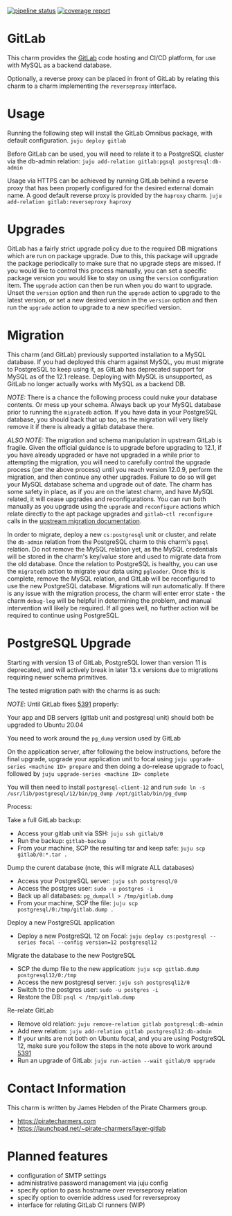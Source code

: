 [![pipeline status](https://git.ec0.io/pirate-charmers/charm-gitlab/badges/master/pipeline.svg)](https://git.ec0.io/pirate-charmers/charm-gitlab/commits/master)
[![coverage report](https://git.ec0.io/pirate-charmers/charm-gitlab/badges/master/coverage.svg)](https://git.ec0.io/pirate-charmers/charm-gitlab/commits/master)

# GitLab 

This charm provides the [GitLab](https://gitlab.com) code hosting and CI/CD platform, for use with MySQL as a backend database.

Optionally, a reverse proxy can be placed in front of GitLab by relating this charm to a charm implementing the `reverseproxy` interface.

# Usage

Running the following step will install the GitLab Omnibus package,
with default configuration.
`juju deploy gitlab`

Before GitLab can be used, you will need to relate it to a
PostgreSQL cluster via the db-admin relation:
`juju add-relation gitlab:pgsql postgresql:db-admin`

Usage via HTTPS can be achieved by running GitLab behind a reverse
proxy that has been properly configured for the desired external
domain name. A good default reverse proxy is provided by the
`haproxy` charm.
`juju add-relation gitlab:reverseproxy haproxy`

# Upgrades

GitLab has a fairly strict upgrade policy due to the required
DB migrations which are run on package upgrade. Due to this,
this package will upgrade the package periodically to make sure
that no upgrade steps are missed. If you would like to control
this process manually, you can set a specific package version
you would like to stay on using the `version` configuration
item. The `upgrade` action can then be run when you do want to
upgrade. Unset the `version` option and then run the `upgrade`
action to upgrade to the latest version, or set a new desired
version in the `version` option and then run the `upgrade`
action to upgrade to a new specified version.

# Migration
This charm (and GitLab) previously supported installation to
a MySQL database. If you had deployed this charm against MySQL,
you must migrate to PostgreSQL to keep using it, as GitLab
has deprecated support for MySQL as of the 12.1 release. Deploying
with MySQL is unsupported, as GitLab no longer actually
works with MySQL as a backend DB.

*NOTE:* There is a chance the following process could nuke your
database contents. Or mess up your schema. Always back up your
MySQL database prior to running the `migratedb` action.
If you have data in your PostgreSQL database, you should back
that up too, as the migration will very likely remove it if
there is already a gitlab database there.

*ALSO NOTE:* The migration and schema manipulation in upstream
GitLab is fragile. Given the official guidance is to upgrade
before upgrading to 12.1, if you have already upgraded or have
not upgraded in a while prior to attempting the migration, you
will need to carefully control the upgrade process (per the
above process) until you reach version 12.0.9, perform the
migration, and then continue any other upgrades. Failure to do
so will get your MySQL database schema and upgrade out of date.
The charm has some safety in place, as if you are on the latest
charm, and have MySQL related, it will cease upgrades and
reconfigurations. You can run both manually as you upgrade using
the `upgrade` and `reconfigure` actions which relate directly to
the apt package upgrades and `gitlab-ctl reconfigure` calls in
the [upstream migration
documentation](https://docs.gitlab.com/ce/update/mysql_to_postgresql.html).

In order to migrate, deploy a new `cs:postgresql` unit or cluster, and
relate the `db-admin` relation from the PostgreSQL charm to this
charm's `pgsql` relation. Do not remove the MySQL relation yet, as 
the MySQL credentials will be stored in the charm's key/value
store and used to migrate data from the old database. Once the
relation to PostgreSQL is healthy, you can use the `migratedb`
action to migrate your data using `pgloader`. Once this is complete,
remove the MySQL relation, and GitLab will be reconfigured to use
the new PostgreSQL database. Migrations will run automatically.
If there is any issue with the migration process, the charm will
enter error state - the charm `debug-log` will be helpful in
determining the problem, and manual intervention will likely be
required. If all goes well, no further action will be required
to continue using PostgreSQL.

# PostgreSQL Upgrade

Starting with version 13 of GitLab, PostgreSQL lower than version 11
is deprecated, and will actively break in later 13.x versions due
to migrations requiring newer schema primitives.

The tested migration path with the charms is as such:

*NOTE*: Until GitLab fixes [5391](https://gitlab.com/gitlab-org/omnibus-gitlab/-/issues/5391) properly:

Your app and DB servers (gitlab unit and postgresql unit) should both be upgraded to Ubuntu 20.04

You need to work around the `pg_dump` version used by GitLab

On the application server, after following the below instructions, before the final upgrade, upgrade your application unit to focal using `juju upgrade-series <machine ID> prepare` and then doing a do-release upgrade to foacl, followed by `juju upgrade-series <machine ID> complete`
 
 You will then need to install `postgresql-client-12` and run `sudo ln -s /usr/lib/postgresql/12/bin/pg_dump /opt/gitlab/bin/pg_dump`

Process:

Take a full GitLab backup:
 * Access your gitlab unit via SSH: `juju ssh gitlab/0`
 * Run the backup: `gitlab-backup`
 * From your machine, SCP the resulting tar and keep safe: `juju scp gitlab/0:*.tar .`

Dump the curent database (note, this will migrate ALL databases)
 * Access your PostgreSQL server: `juju ssh postgresql/0`
 * Access the postgres user: `sudo -u postgres -i`
 * Back up all databases: `pg_dumpall > /tmp/gitlab.dump`
 * From your machine, SCP the file: `juju scp postgresql/0:/tmp/gitlab.dump .`

Deploy a new PostgreSQL application
 * Deploy a new PostgreSQL 12 on Focal: `juju deploy cs:postgresql --series focal --config version=12 postgresql12`

Migrate the database to the new PostgreSQL
 * SCP the dump file to the new application: `juju scp gitlab.dump postgresql12/0:/tmp`
 * Access the new postgresql server: `juju ssh postgresql12/0`
 * Switch to the postgres user: `sudo -u postgres -i `
 * Restore the DB: `psql < /tmp/gitlab.dump`

Re-relate GitLab
 * Remove old relation: `juju remove-relation gitlab postgresql:db-admin`
 * Add new relation: `juju add-relation gitlab postgresql12:db-admin`
 * If your units are not both on Ubuntu focal, and you are using PostgreSQL 12, make sure you follow the
   steps in the note above to work around [5391](https://gitlab.com/gitlab-org/omnibus-gitlab/-/issues/5391) 
 * Run an upgrade of GitLab: `juju run-action --wait gitlab/0 upgrade`

# Contact Information

This charm is written by James Hebden of the Pirate Charmers group.

  - https://piratecharmers.com
  - https://launchpad.net/~pirate-charmers/layer-gitlab

# Planned features

  - configuration of SMTP settings
  - administrative password management via juju config
  - specify option to pass hostname over reverseproxy relation
  - specify option to override address used for reverseproxy
  - interface for relating GitLab CI runners (WIP)

